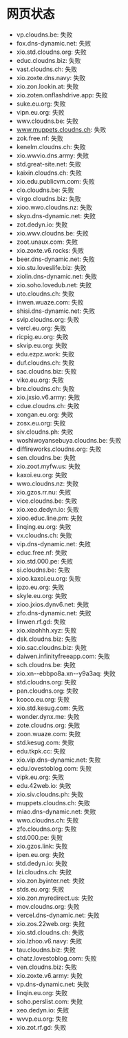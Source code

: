 # 网页状态
- vp.cloudns.be: 失败
- fox.dns-dynamic.net: 失败
- xio.std.cloudns.org: 失败
- educ.cloudns.biz: 失败
- vast.cloudns.ch: 失败
- xio.zoxte.dns.navy: 失败
- xio.zon.lookin.at: 失败
- xio.zoten.onflashdrive.app: 失败
- suke.eu.org: 失败
- vipn.eu.org: 失败
- wwv.cloudns.be: 失败
- www.muppets.cloudns.ch: 失败
- zok.free.nf: 失败
- kenelm.cloudns.ch: 失败
- xio.wwvio.dns.army: 失败
- std.great-site.net: 失败
- kaixin.cloudns.ch: 失败
- xio.edu.publicvm.com: 失败
- clo.cloudns.be: 失败
- virgo.cloudns.biz: 失败
- xioo.wwo.cloudns.nz: 失败
- skyo.dns-dynamic.net: 失败
- zot.dedyn.io: 失败
- xio.wwv.cloudns.be: 失败
- zoot.unaux.com: 失败
- xio.zoxte.v6.rocks: 失败
- beer.dns-dynamic.net: 失败
- xio.stu.loveslife.biz: 失败
- xiolin.dns-dynamic.net: 失败
- xio.soho.lovedub.net: 失败
- uto.cloudns.ch: 失败
- inwen.wuaze.com: 失败
- shisi.dns-dynamic.net: 失败
- svip.cloudns.org: 失败
- vercl.eu.org: 失败
- ricpig.eu.org: 失败
- skvip.eu.org: 失败
- edu.ezpz.work: 失败
- duf.cloudns.ch: 失败
- sac.cloudns.biz: 失败
- viko.eu.org: 失败
- bre.cloudns.ch: 失败
- xio.jxsio.v6.army: 失败
- cdue.cloudns.ch: 失败
- xongan.eu.org: 失败
- zosx.eu.org: 失败
- siv.cloudns.ph: 失败
- woshiwoyansebuya.cloudns.be: 失败
- diffireworks.cloudns.org: 失败
- sen.cloudns.be: 失败
- xio.zoot.myfw.us: 失败
- kaxoi.eu.org: 失败
- wwo.cloudns.nz: 失败
- xio.gzos.rr.nu: 失败
- vice.cloudns.be: 失败
- xio.xeo.dedyn.io: 失败
- xioo.educ.line.pm: 失败
- linqing.eu.org: 失败
- vx.cloudns.ch: 失败
- vip.dns-dynamic.net: 失败
- educ.free.nf: 失败
- xio.std.000.pe: 失败
- si.cloudns.be: 失败
- xioo.kaxoi.eu.org: 失败
- ipzo.eu.org: 失败
- skyle.eu.org: 失败
- xioo.jxios.dynv6.net: 失败
- zfo.dns-dynamic.net: 失败
- linwen.rf.gd: 失败
- xio.xiaohhh.xyz: 失败
- dsk.cloudns.biz: 失败
- xio.sac.cloudns.biz: 失败
- daiwen.infinityfreeapp.com: 失败
- sch.cloudns.be: 失败
- xio.xn--ebbpo8a.xn--y9a3aq: 失败
- std.cloudns.org: 失败
- pan.cloudns.org: 失败
- kcoco.eu.org: 失败
- xio.std.kesug.com: 失败
- wonder.dynx.me: 失败
- zote.cloudns.org: 失败
- zoon.wuaze.com: 失败
- std.kesug.com: 失败
- edu.tkpk.cc: 失败
- xio.vip.dns-dynamic.net: 失败
- edu.lovestoblog.com: 失败
- vipk.eu.org: 失败
- edu.42web.io: 失败
- xio.siv.cloudns.ph: 失败
- muppets.cloudns.ch: 失败
- miao.dns-dynamic.net: 失败
- wwo.cloudns.ch: 失败
- zfo.cloudns.org: 失败
- std.000.pe: 失败
- xio.gzos.link: 失败
- ipen.eu.org: 失败
- std.dedyn.io: 失败
- lzi.cloudns.ch: 失败
- xio.zon.byinter.net: 失败
- stds.eu.org: 失败
- xio.zon.myredirect.us: 失败
- mov.cloudns.org: 失败
- vercel.dns-dynamic.net: 失败
- xio.zos.22web.org: 失败
- xio.std.cloudns.ch: 失败
- xio.lzhoo.v6.navy: 失败
- tau.cloudns.biz: 失败
- chatz.lovestoblog.com: 失败
- ven.cloudns.biz: 失败
- xio.zoxte.v6.army: 失败
- vp.dns-dynamic.net: 失败
- linqin.eu.org: 失败
- soho.perslist.com: 失败
- xeo.dedyn.io: 失败
- wvvp.eu.org: 失败
- xio.zot.rf.gd: 失败
